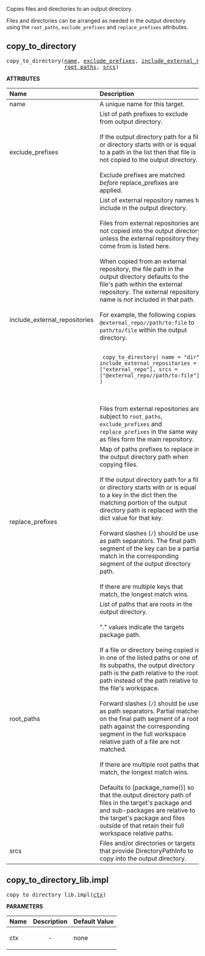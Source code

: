 <!-- Generated with Stardoc: http://skydoc.bazel.build -->

Copies files and directories to an output directory.

Files and directories can be arranged as needed in the output directory using
the `root_paths`, `exclude_prefixes` and `replace_prefixes` attributes.


<a id="#copy_to_directory"></a>

## copy_to_directory

<pre>
copy_to_directory(<a href="#copy_to_directory-name">name</a>, <a href="#copy_to_directory-exclude_prefixes">exclude_prefixes</a>, <a href="#copy_to_directory-include_external_repositories">include_external_repositories</a>, <a href="#copy_to_directory-replace_prefixes">replace_prefixes</a>,
                  <a href="#copy_to_directory-root_paths">root_paths</a>, <a href="#copy_to_directory-srcs">srcs</a>)
</pre>



**ATTRIBUTES**


| Name  | Description | Type | Mandatory | Default |
| :------------- | :------------- | :------------- | :------------- | :------------- |
| <a id="copy_to_directory-name"></a>name |  A unique name for this target.   | <a href="https://bazel.build/docs/build-ref.html#name">Name</a> | required |  |
| <a id="copy_to_directory-exclude_prefixes"></a>exclude_prefixes |  List of path prefixes to exclude from output directory.<br><br>        If the output directory path for a file or directory starts with or is equal to         a path in the list then that file is not copied to the output directory.<br><br>        Exclude prefixes are matched *before* replace_prefixes are applied.   | List of strings | optional | [] |
| <a id="copy_to_directory-include_external_repositories"></a>include_external_repositories |  List of external repository names to include in the output directory.<br><br>        Files from external repositories are not copied into the output directory unless         the external repository they come from is listed here.<br><br>        When copied from an external repository, the file path in the output directory         defaults to the file's path within the external repository. The external repository         name is _not_ included in that path.<br><br>        For example, the following copies <code>@external_repo//path/to:file</code> to         <code>path/to/file</code> within the output directory.<br><br>        <pre><code>         copy_to_directory(             name = "dir",             include_external_repositories = ["external_repo"],             srcs = ["@external_repo//path/to:file"],         )         </code></pre><br><br>        Files from external repositories are subject to <code>root_paths</code>, <code>exclude_prefixes</code>         and <code>replace_prefixes</code> in the same way as files form the main repository.   | List of strings | optional | [] |
| <a id="copy_to_directory-replace_prefixes"></a>replace_prefixes |  Map of paths prefixes to replace in the output directory path when copying files.<br><br>        If the output directory path for a file or directory starts with or is equal to         a key in the dict then the matching portion of the output directory path is         replaced with the dict value for that key.<br><br>        Forward slashes (<code>/</code>) should be used as path separators. The final path segment         of the key can be a partial match in the corresponding segment of the output         directory path.<br><br>        If there are multiple keys that match, the longest match wins.   | <a href="https://bazel.build/docs/skylark/lib/dict.html">Dictionary: String -> String</a> | optional | {} |
| <a id="copy_to_directory-root_paths"></a>root_paths |  List of paths that are roots in the output directory.<br><br>        "." values indicate the targets package path.<br><br>        If a file or directory being copied is in one of the listed paths or one of its subpaths,         the output directory path is the path relative to the root path instead of the path         relative to the file's workspace.<br><br>        Forward slashes (<code>/</code>) should be used as path separators. Partial matches         on the final path segment of a root path against the corresponding segment         in the full workspace relative path of a file are not matched.<br><br>        If there are multiple root paths that match, the longest match wins.<br><br>        Defaults to [package_name()] so that the output directory path of files in the         target's package and and sub-packages are relative to the target's package and         files outside of that retain their full workspace relative paths.   | List of strings | optional | ["."] |
| <a id="copy_to_directory-srcs"></a>srcs |  Files and/or directories or targets that provide DirectoryPathInfo to copy         into the output directory.   | <a href="https://bazel.build/docs/build-ref.html#labels">List of labels</a> | optional | [] |


<a id="#copy_to_directory_lib.impl"></a>

## copy_to_directory_lib.impl

<pre>
copy_to_directory_lib.impl(<a href="#copy_to_directory_lib.impl-ctx">ctx</a>)
</pre>



**PARAMETERS**


| Name  | Description | Default Value |
| :------------- | :------------- | :------------- |
| <a id="copy_to_directory_lib.impl-ctx"></a>ctx |  <p align="center"> - </p>   |  none |


